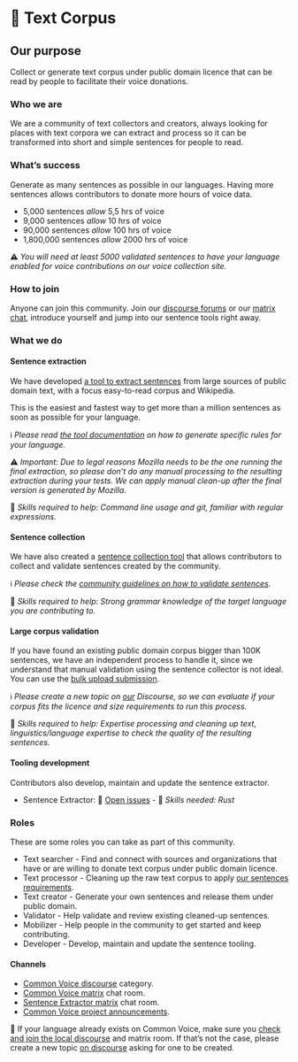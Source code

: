 # 📝 Text Corpus

## Our purpose

Collect or generate text corpus under public domain licence that can be read by people to facilitate their voice donations.

### Who we are

We are a community of text collectors and creators, always looking for places with text corpora we can extract and process so it can be transformed into short and simple sentences for people to read.

### What’s success

Generate as many sentences as possible in our languages. Having more sentences allows contributors to donate more hours of voice data.

* 5,000 sentences     _allow_     5,5 hrs of voice
* 9,000 sentences     _allow_     10 hrs of voice
* 90,000 sentences    _allow_     100 hrs of voice
* 1,800,000 sentences _allow_     2000 hrs of voice

⚠️ _You will need at least 5000 validated sentences to have your language enabled for voice contributions on our voice collection site._

### How to join

Anyone can join this community. Join our [discourse forums](https://discourse.mozilla.org/c/voice/) or our [matrix chat](https://chat.mozilla.org/#/room/#common-voice:mozilla.org), introduce yourself and jump into our sentence tools right away.

### What we do

#### Sentence extraction

We have developed [a tool to extract sentences](https://github.com/Common-Voice/cv-sentence-extractor) from large sources of public domain text, with a focus easy-to-read corpus and Wikipedia.

This is the easiest and fastest way to get more than a million sentences as soon as possible for your language.

 ℹ️ _Please read [the tool documentation](https://github.com/Common-Voice/cv-sentence-extractor#common-voice-sentence-extractor) on how to generate specific rules for your language._

⚠️ _Important: Due to legal reasons Mozilla needs to be the one running the final extraction, so please don’t do any manual processing to the resulting extraction during your tests. We can apply manual clean-up after the final version is generated by Mozilla._

🔨 _Skills required to help: Command line usage and git, familiar with regular expressions._

#### Sentence collection

We have also created a [sentence collection tool](https://commonvoice.mozilla.org/en/write) that allows contributors to collect and validate sentences created by the community.

ℹ️ _Please check the [community guidelines on how to validate sentences](https://discourse.mozilla.org/t/discussion-of-new-guidelines-for-uploaded-sentence-validation/37718)._

🔨 _Skills required to help: Strong grammar knowledge of the target language you are contributing to._

#### Large corpus validation

If you have found an existing public domain corpus bigger than 100K sentences, we have an independent process to handle it, since we understand that manual validation using the sentence collector is not ideal. You can use the [bulk upload submission](https://commonvoice.mozilla.org/en/write).

ℹ️ _Please create a new topic on [our](https://discourse.mozilla.org/c/voice/) Discourse, so we can evaluate if your corpus fits the licence and size requirements to run this process._

🔨 _Skills required to help: Expertise processing and cleaning up text, linguistics/language expertise to check the quality of the resulting sentences._

#### Tooling development

Contributors also develop, maintain and update the sentence extractor.

* Sentence Extractor: 🐞 [Open issues](https://github.com/Common-Voice/cv-sentence-extractor/projects/1?fullscreen=true) - 🔨 _Skills needed: Rust_

### Roles

These are some roles you can take as part of this community.

* Text searcher - Find and connect with sources and organizations that have or are willing to donate text corpus under public domain licence.
* Text processor - Cleaning up the raw text corpus to apply [our sentences requirements](https://commonvoice.mozilla.org/en/guidelines).
* Text creator - Generate your own sentences and release them under public domain.
* Validator - Help validate and review existing cleaned-up sentences.
* Mobilizer - Help people in the community to get started and keep contributing.
* Developer - Develop, maintain and update the sentence tooling.

#### Channels

* [Common Voice discourse](https://discourse.mozilla.org/c/voice/) category.
* [Common Voice matrix](https://chat.mozilla.org/#/room/#common-voice:mozilla.org) chat room.
* [Sentence Extractor matrix](https://chat.mozilla.org/#/room/#common-voice-sentence-extractor:mozilla.org) chat room.
* [Common Voice project announcements](https://discourse.mozilla.org/tags/c/voice/announcements).

💬 If your language already exists on Common Voice, make sure you [check and join the local discourse](https://voice.mozilla.org/about#get-involved) and matrix room. If that’s not the case, please create a new topic [on discourse](https://discourse.mozilla.org/c/voice/239) asking for one to be created.
